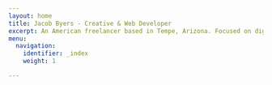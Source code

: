 ```yaml
---
layout: home
title: Jacob Byers - Creative & Web Developer
excerpt: An American freelancer based in Tempe, Arizona. Focused on digital UX/UI experiences, JAMstack, REACT, AWS, Shopify, and Website Design. I’ve worked with local companies such as Front Pourch Brewing, Deneau Law Firm, Hubble LLC, and many others.
menu:
  navigation:
    identifier: _index
    weight: 1

---
```

